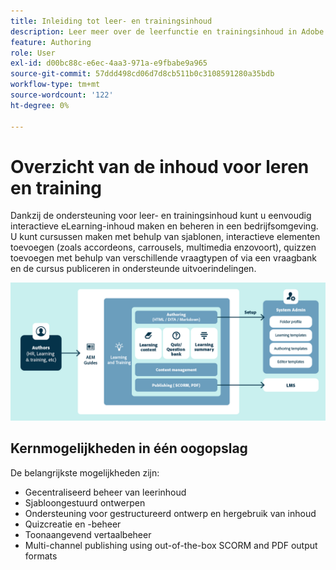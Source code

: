 ```yaml
---
title: Inleiding tot leer- en trainingsinhoud
description: Leer meer over de leerfunctie en trainingsinhoud in Adobe Experience Manager Guides.
feature: Authoring
role: User
exl-id: d00bc88c-e6ec-4aa3-971a-e9fbabe9a965
source-git-commit: 57ddd498cd06d7d8cb511b0c3108591280a35bdb
workflow-type: tm+mt
source-wordcount: '122'
ht-degree: 0%

---
```


# Overzicht van de inhoud voor leren en training

Dankzij de ondersteuning voor leer- en trainingsinhoud kunt u eenvoudig interactieve eLearning-inhoud maken en beheren in een bedrijfsomgeving. U kunt cursussen maken met behulp van sjablonen, interactieve elementen toevoegen (zoals accordeons, carrousels, multimedia enzovoort), quizzen toevoegen met behulp van verschillende vraagtypen of via een vraagbank en de cursus publiceren in ondersteunde uitvoerindelingen.

![](assets/learning-and-training-content-components.png)

## Kernmogelijkheden in één oogopslag

De belangrijkste mogelijkheden zijn:

- Gecentraliseerd beheer van leerinhoud
- Sjabloongestuurd ontwerpen
- Ondersteuning voor gestructureerd ontwerp en hergebruik van inhoud
- Quizcreatie en -beheer
- Toonaangevend vertaalbeheer
- Multi-channel publishing using out-of-the-box SCORM and PDF output formats
